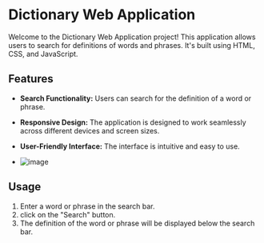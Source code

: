 # Dictionary Web Application

Welcome to the Dictionary Web Application project! This application allows users to search for definitions of words and phrases. It's built using HTML, CSS, and JavaScript.

## Features

- **Search Functionality:** Users can search for the definition of a word or phrase.
- **Responsive Design:** The application is designed to work seamlessly across different devices and screen sizes.
- **User-Friendly Interface:** The interface is intuitive and easy to use.

- ![image](https://github.com/sireesha0904/Dictionary/assets/131472116/9c8ce7b1-d9ac-4939-82d4-df6124fe4572)

## Usage

1. Enter a word or phrase in the search bar.
2. click on the "Search" button.
3. The definition of the word or phrase will be displayed below the search bar.
